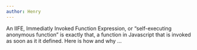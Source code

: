 ```yaml
---
author: Henry
---
```


An IIFE, Immediatly Invoked Function Expression, or “self-executing anonymous function” is exactly that, a function in Javascript that is invoked as soon as it it defined. Here is how and why ...
